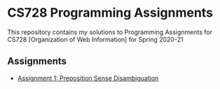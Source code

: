 # CS728 Programming Assignments

This repository contains my solutions to Programming Assignments for CS728 [Organization of Web Information] for Spring 2020-21

## Assignments

- [Assignment 1: Preposition Sense Disambiguation](./Assignment1/README.md)
